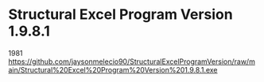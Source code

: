 # Structural Excel Program Version 1.9.8.1
1981
https://github.com/jaysonmelecio90/StructuralExcelProgramVersion/raw/main/Structural%20Excel%20Program%20Version%201.9.8.1.exe
